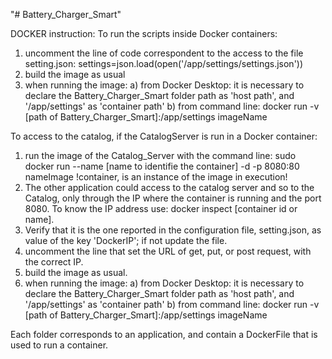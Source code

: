 "# Battery_Charger_Smart" 

DOCKER instruction: 
To run the scripts inside Docker containers:
1) uncomment the line of code correspondent to the access to the file setting.json: settings=json.load(open('/app/settings/settings.json'))
2) build the image as usual
3) when running the image:
   a) from Docker Desktop: it is necessary to declare the Battery_Charger_Smart folder path as 'host path', and '/app/settings' as 'container path'
   b) from command line: docker run -v [path of Battery_Charger_Smart]:/app/settings imageName

To access to the catalog, if the CatalogServer is run in a Docker container: 
1) run the image of the Catalog_Server with the command line: sudo docker run --name [name to identifie the container] -d -p 8080:80 nameImage !container, is an instance of the image in execution!
2) The other application could access to the catalog server and so to the Catalog, only through the IP where the container is running and the port 8080. To know the IP address use: docker inspect [container id or name].
3) Verify that it is the one reported in the configuration file, setting.json, as value of the key 'DockerIP'; if not update the file.
4) uncomment the line that set the URL of get, put, or post request, with the correct IP.
5) build the image as usual.
6) when running the image:
   a) from Docker Desktop: it is necessary to declare the Battery_Charger_Smart folder path as 'host path', and '/app/settings' as 'container path'
   b) from command line: docker run -v [path of Battery_Charger_Smart]:/app/settings imageName

Each folder corresponds to an application, and contain a DockerFile that is used to run a container. 


